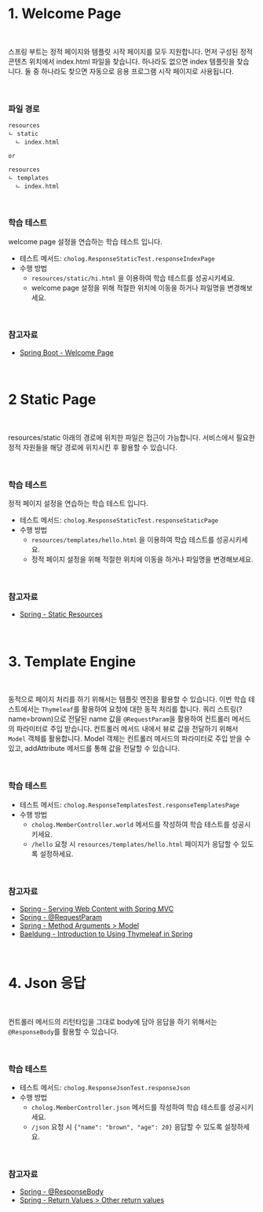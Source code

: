 # 1. Welcome Page

<br>

스프링 부트는 정적 페이지와 템플릿 시작 페이지를 모두 지원합니다. 
먼저 구성된 정적 콘텐츠 위치에서 index.html 파일을 찾습니다. 
하나라도 없으면 index 템플릿을 찾습니다. 
둘 중 하나라도 찾으면 자동으로 응용 프로그램 시작 페이지로 사용됩니다.

<br> 

### 파일 경로
```
resources
ㄴ static 
  ㄴ index.html
  
or
  
resources
ㄴ templates
  ㄴ index.html
```

<br>

### 학습 테스트
welcome page 설정을 연습하는 학습 테스트 입니다.

- 테스트 메서드: `cholog.ResponseStaticTest.responseIndexPage`
- 수행 방법
  - `resources/static/hi.html` 을 이용하여 학습 테스트를 성공시키세요.
  - welcome page 설정을 위해 적절한 위치에 이동을 하거나 파일명을 변경해보세요.

<br>

### 참고자료
- [Spring Boot - Welcome Page](https://docs.spring.io/spring-boot/docs/3.1.2/reference/htmlsingle/#web.servlet.spring-mvc.welcome-page)

<br>

# 2 Static Page

<br>

resources/static 아래의 경로에 위치한 파일은 접근이 가능합니다. 
서비스에서 필요한 정적 자원들을 해당 경로에 위치시킨 후 활용할 수 있습니다.

<br>

### 학습 테스트
정적 페이지 설정을 연습하는 학습 테스트 입니다.
- 테스트 메서드: `cholog.ResponseStaticTest.responseStaticPage`
- 수행 방법
  - `resources/templates/hello.html` 을 이용하여 학습 테스트를 성공시키세요.
  - 정적 페이지 설정을 위해 적절한 위치에 이동을 하거나 파일명을 변경해보세요.

<br>

### 참고자료
- [Spring - Static Resources](https://docs.spring.io/spring-framework/reference/web/webmvc/mvc-config/static-resources.html#page-title)

<br>

# 3. Template Engine

<br>

동적으로 페이지 처리를 하기 위해서는 템플릿 엔진을 활용할 수 있습니다.
이번 학습 테스트에서는 `Thymeleaf`를 활용하여 요청에 대한 동적 처리를 합니다.
쿼리 스트링(?name=brown)으로 전달된 name 값을 `@RequestParam`을 활용하여 컨트롤러 메서드의 파라미터로 주입 받습니다.
컨트롤러 메서드 내에서 뷰로 값을 전달하기 위해서 `Model` 객체를 활용합니다.
Model 객체는 컨트롤러 메서드의 파라미터로 주입 받을 수 있고, addAttribute 메서드를 통해 값을 전달할 수 있습니다.

<br>

### 학습 테스트
- 테스트 메서드: `cholog.ResponseTemplatesTest.responseTemplatesPage`
- 수행 방법
  - `cholog.MemberController.world` 메서드를 작성하여 학습 테스트를 성공시키세요.
  - `/hello` 요청 시 `resources/templates/hello.html` 페이지가 응답할 수 있도록 설정하세요. 

<br>

### 참고자료
- [Spring - Serving Web Content with Spring MVC](https://spring.io/guides/gs/serving-web-content/)
- [Spring - @RequestParam](https://docs.spring.io/spring-framework/reference/web/webmvc/mvc-controller/ann-methods/requestparam.html)
- [Spring - Method Arguments > Model](https://docs.spring.io/spring-framework/reference/web/webmvc/mvc-controller/ann-methods/arguments.html)
- [Baeldung - Introduction to Using Thymeleaf in Spring](https://www.baeldung.com/thymeleaf-in-spring-mvc)

<br>

# 4. Json 응답

<br>

컨트롤러 메서드의 리턴타입을 그대로 body에 담아 응답을 하기 위해서는 `@ResponseBody`를 활용할 수 있습니다.

<br>

### 학습 테스트
- 테스트 메서드: `cholog.ResponseJsonTest.responseJson`
- 수행 방법
  - `cholog.MemberController.json` 메서드를 작성하여 학습 테스트를 성공시키세요.
  - `/json` 요청 시 `{"name": "brown", "age": 20}` 응답할 수 있도록 설정하세요.

<br>

### 참고자료
- [Spring - @ResponseBody](https://docs.spring.io/spring-framework/reference/web/webmvc/mvc-controller/ann-methods/responsebody.html#page-title)
- [Spring - Return Values > Other return values](https://docs.spring.io/spring-framework/reference/web/webmvc/mvc-controller/ann-methods/return-types.html)
